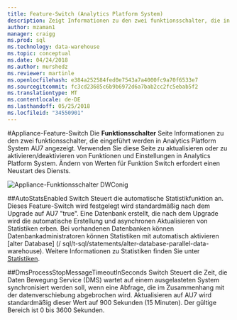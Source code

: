 ```yaml
---
title: Feature-Switch (Analytics Platform System)
description: Zeigt Informationen zu den zwei funktionsschalter, die in Analytics Platform System AU7 eingeführt werden.
author: mzaman1
manager: craigg
ms.prod: sql
ms.technology: data-warehouse
ms.topic: conceptual
ms.date: 04/24/2018
ms.author: murshedz
ms.reviewer: martinle
ms.openlocfilehash: e384a252584fed0e7543a7a4000fc9a70f6533e7
ms.sourcegitcommit: fc3cd23685c6b9b6972d6a7bab2cc2fc5ebab5f2
ms.translationtype: MT
ms.contentlocale: de-DE
ms.lasthandoff: 05/25/2018
ms.locfileid: "34550901"
---
```

#<a name="appliance-feature-switch"></a>Appliance-Feature-Switch
Die **Funktionsschalter** Seite Informationen zu den zwei funktionsschalter, die eingeführt werden in Analytics Platform System AU7 angezeigt. Verwenden Sie diese Seite zu aktualisieren oder zu aktivieren/deaktivieren von Funktionen und Einstellungen in Analytics Platform System. Ändern von Werten für Funktion Switch erfordert einen Neustart des Diensts.

![Appliance-Funktionsschalter DWConig](media/feature-switch/SQL_Server_PDW_DWConfig_feature_switch.png "DWConig Appliance Feature-Switch") 

##<a name="autostatsenabled-switch"></a>AutoStatsEnabled Switch
Steuert die automatische Statistikfunktion an. Dieses Feature-Switch wird festgelegt wird standardmäßig nach dem Upgrade auf AU7 "true". Eine Datenbank erstellt, die nach dem Upgrade wird die automatische Erstellung und asynchronen Aktualisieren von Statistiken erben. Bei vorhandenen Datenbanken können Datenbankadministratoren können Statistiken mit automatisch aktivieren [alter Database] (/ sql/t-sql/statements/alter-database-parallel-data-warehouse). Weitere Informationen zu Statistiken finden Sie unter [Statistiken](../relational-databases/statistics/statistics.md).

##<a name="dmsprocessstopmessagetimeoutinseconds-switch"></a>DmsProcessStopMessageTimeoutInSeconds Switch
Steuert die Zeit, die Daten Bewegung Service (DMS) wartet auf einem ausgelasteten System synchronisiert werden soll, wenn eine Abfrage, die im Zusammenhang mit der datenverschiebung abgebrochen wird. Aktualisieren auf AU7 wird standardmäßig dieser Wert auf 900 Sekunden (15 Minuten). Der gültige Bereich ist 0 bis 3600 Sekunden.

